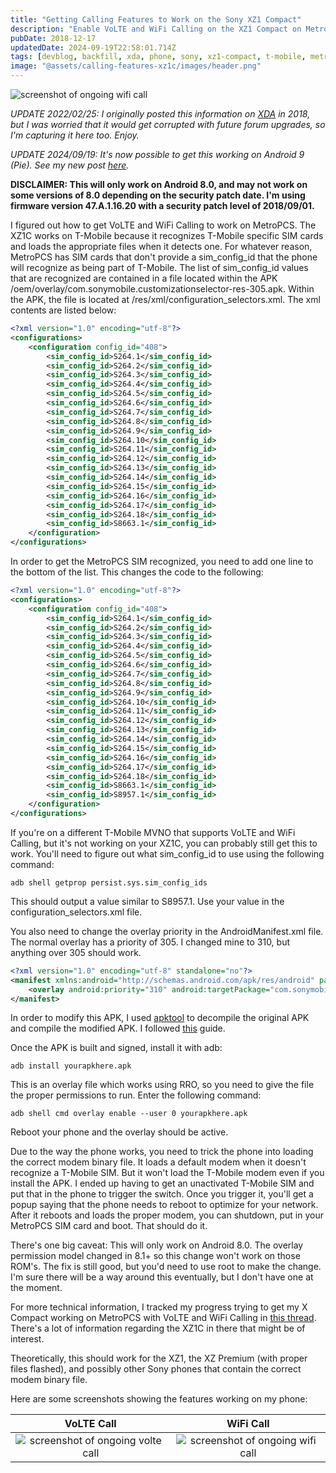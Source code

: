 ```yaml
---
title: "Getting Calling Features to Work on the Sony XZ1 Compact"
description: "Enable VoLTE and WiFi Calling on the XZ1 Compact on MetroPCS (or other MVNO's)"
pubDate: 2018-12-17
updatedDate: 2024-09-19T22:58:01.714Z
tags: [devblog, backfill, xda, phone, sony, xz1-compact, t-mobile, metropcs, android]
image: "@assets/calling-features-xz1c/images/header.png"
---
```


![screenshot of ongoing wifi call](@assets/calling-features-xz1c/images/header.png "Ongoing WiFi Call")

*UPDATE 2022/02/25: I originally posted this information on [XDA](https://xdaforums.com/t/volte-and-wifi-calling-working-on-metropcs-and-probably-other-t-mobile-mvnos.3880189/) in 2018, but I was worried that it would get corrupted with future forum upgrades, so I'm capturing it here too. Enjoy.*

*UPDATE 2024/09/19: It's now possible to get this working on Android 9 (Pie). See my new post [here](/posts/calling-features-xz1c-part-2/).*

**DISCLAIMER: This will only work on Android 8.0, and may not work on some versions of 8.0 depending on the security patch date. I'm using firmware version 47.A.1.16.20 with a security patch level of 2018/09/01.**

I figured out how to get VoLTE and WiFi Calling to work on MetroPCS. The XZ1C works on T-Mobile because it recognizes T-Mobile specific SIM cards and loads the appropriate files when it detects one. For whatever reason, MetroPCS has SIM cards that don't provide a sim_config_id that the phone will recognize as being part of T-Mobile. The list of sim_config_id values that are recognized are contained in a file located within the APK /oem/overlay/com.sonymobile.customizationselector-res-305.apk. Within the APK, the file is located at /res/xml/configuration_selectors.xml. The xml contents are listed below:

```xml
<?xml version="1.0" encoding="utf-8"?>
<configurations>
    <configuration config_id="408">
        <sim_config_id>S264.1</sim_config_id>
        <sim_config_id>S264.2</sim_config_id>
        <sim_config_id>S264.3</sim_config_id>
        <sim_config_id>S264.4</sim_config_id>
        <sim_config_id>S264.5</sim_config_id>
        <sim_config_id>S264.6</sim_config_id>
        <sim_config_id>S264.7</sim_config_id>
        <sim_config_id>S264.8</sim_config_id>
        <sim_config_id>S264.9</sim_config_id>
        <sim_config_id>S264.10</sim_config_id>
        <sim_config_id>S264.11</sim_config_id>
        <sim_config_id>S264.12</sim_config_id>
        <sim_config_id>S264.13</sim_config_id>
        <sim_config_id>S264.14</sim_config_id>
        <sim_config_id>S264.15</sim_config_id>
        <sim_config_id>S264.16</sim_config_id>
        <sim_config_id>S264.17</sim_config_id>
        <sim_config_id>S264.18</sim_config_id>
        <sim_config_id>S8663.1</sim_config_id>
    </configuration>
</configurations>
```

In order to get the MetroPCS SIM recognized, you need to add one line to the bottom of the list. This changes the code to the following:

```xml
<?xml version="1.0" encoding="utf-8"?>
<configurations>
    <configuration config_id="408">
        <sim_config_id>S264.1</sim_config_id>
        <sim_config_id>S264.2</sim_config_id>
        <sim_config_id>S264.3</sim_config_id>
        <sim_config_id>S264.4</sim_config_id>
        <sim_config_id>S264.5</sim_config_id>
        <sim_config_id>S264.6</sim_config_id>
        <sim_config_id>S264.7</sim_config_id>
        <sim_config_id>S264.8</sim_config_id>
        <sim_config_id>S264.9</sim_config_id>
        <sim_config_id>S264.10</sim_config_id>
        <sim_config_id>S264.11</sim_config_id>
        <sim_config_id>S264.12</sim_config_id>
        <sim_config_id>S264.13</sim_config_id>
        <sim_config_id>S264.14</sim_config_id>
        <sim_config_id>S264.15</sim_config_id>
        <sim_config_id>S264.16</sim_config_id>
        <sim_config_id>S264.17</sim_config_id>
        <sim_config_id>S264.18</sim_config_id>
        <sim_config_id>S8663.1</sim_config_id>
		<sim_config_id>S8957.1</sim_config_id>
    </configuration>
</configurations>
```

If you're on a different T-Mobile MVNO that supports VoLTE and WiFi Calling, but it's not working on your XZ1C, you can probably still get this to work. You'll need to figure out what sim_config_id to use using the following command:

```
adb shell getprop persist.sys.sim_config_ids
```

This should output a value similar to S8957.1. Use your value in the configuration_selectors.xml file.

You also need to change the overlay priority in the AndroidManifest.xml file. The normal overlay has a priority of 305. I changed mine to 310, but anything over 305 should work.

```xml
<?xml version="1.0" encoding="utf-8" standalone="no"?>
<manifest xmlns:android="http://schemas.android.com/apk/res/android" package="YOUR.PACKAGE.NAME">
    <overlay android:priority="310" android:targetPackage="com.sonymobile.customizationselector"/>
</manifest>
```

In order to modify this APK, I used [apktool](https://ibotpeaches.github.io/Apktool/) to decompile the original APK and compile the modified APK. I followed [this](https://forum.xda-developers.com/showthread.php?t=2213985) guide.

Once the APK is built and signed, install it with adb:

```
adb install yourapkhere.apk
```

This is an overlay file which works using RRO, so you need to give the file the proper permissions to run. Enter the following command:

```
adb shell cmd overlay enable --user 0 yourapkhere.apk
```

Reboot your phone and the overlay should be active.

Due to the way the phone works, you need to trick the phone into loading the correct modem binary file. It loads a default modem when it doesn't recognize a T-Mobile SIM. But it won't load the T-Mobile modem even if you install the APK. I ended up having to get an unactivated T-Mobile SIM and put that in the phone to trigger the switch. Once you trigger it, you'll get a popup saying that the phone needs to reboot to optimize for your network. After it reboots and loads the proper modem, you can shutdown, put in your MetroPCS SIM card and boot. That should do it.

There's one big caveat: This will only work on Android 8.0. The overlay permission model changed in 8.1+ so this change won't work on those ROM's. The fix is still good, but you'd need to use root to make the change. I'm sure there will be a way around this eventually, but I don't have one at the moment.

For more technical information, I tracked my progress trying to get my X Compact working on MetroPCS with VoLTE and WiFi Calling in [this thread](https://forum.xda-developers.com/x-compact/how-to/trying-to-figure-how-to-enable-volte-t3877692). There's a lot of information regarding the XZ1C in there that might be of interest.

Theoretically, this should work for the XZ1, the XZ Premium (with proper files flashed), and possibly other Sony phones that contain the correct modem binary file.

Here are some screenshots showing the features working on my phone:

|VoLTE Call|WiFi Call|
|:---:|:---:|
|![screenshot of ongoing volte call](@assets/calling-features-xz1c/images/dialer_volte_small.jpg "Ongoing VoLTE Call")|![screenshot of ongoing wifi call](@assets/calling-features-xz1c/images/dialer_wifi_small.jpg "Ongoing WiFi Call")|

